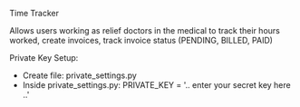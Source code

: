 Time Tracker

Allows users working as relief doctors in the medical to track their hours
worked, create invoices, track invoice status (PENDING, BILLED, PAID)


Private Key Setup:
- Create file: private_settings.py
- Inside private_settings.py: PRIVATE_KEY = '.. enter your secret key here ..'
